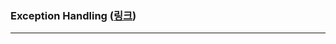 ### Exception Handling (<a href="https://github.com/JungwooSim/JavaBasic/tree/master/src/me/study/exception_handling" target="_blank">링크</a>)
- - -

